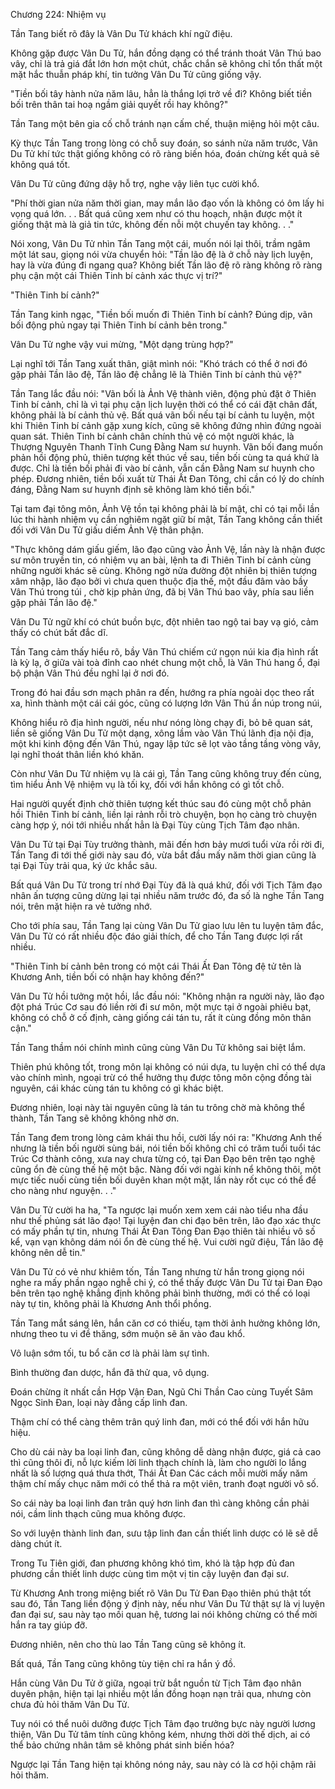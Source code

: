 




Chương 224: Nhiệm vụ


Tần Tang biết rõ đây là Vân Du Tử khách khí ngữ điệu.

Không gặp được Vân Du Tử, hắn đồng dạng có thể tránh thoát Vân Thú bao vây, chỉ là trả giá đắt lớn hơn một chút, chắc chắn sẽ không chỉ tổn thất một mặt hắc thuẫn pháp khí, tin tưởng Vân Du Tử cũng giống vậy.

"Tiền bối tây hành nửa năm lâu, hẳn là thắng lợi trở về đi? Không biết tiền bối trên thân tai hoạ ngầm giải quyết rồi hay không?"

Tần Tang một bên gia cố chỗ tránh nạn cấm chế, thuận miệng hỏi một câu.

Kỳ thực Tần Tang trong lòng có chỗ suy đoán, so sánh nửa năm trước, Vân Du Tử khí tức thật giống không có rõ ràng biến hóa, đoán chừng kết quả sẽ không quá tốt.

Vân Du Tử cũng đứng dậy hỗ trợ, nghe vậy liên tục cười khổ.

"Phí thời gian nửa năm thời gian, may mắn lão đạo vốn là không có ôm lấy hi vọng quá lớn. . . Bất quá cũng xem như có thu hoạch, nhận được một ít giống thật mà là giả tin tức, không đến nỗi một chuyến tay không. . ."

Nói xong, Vân Du Tử nhìn Tần Tang một cái, muốn nói lại thôi, trầm ngâm một lát sau, giọng nói vừa chuyển hỏi: "Tần lão đệ là ở chỗ này lịch luyện, hay là vừa đúng đi ngang qua? Không biết Tần lão đệ rõ ràng không rõ ràng phụ cận một cái Thiên Tinh bí cảnh xác thực vị trí?"

"Thiên Tinh bí cảnh?"

Tần Tang kinh ngạc, "Tiền bối muốn đi Thiên Tinh bí cảnh? Đúng dịp, vãn bối động phủ ngay tại Thiên Tinh bí cảnh bên trong."

Vân Du Tử nghe vậy vui mừng, "Một dạng trùng hợp?"

Lại nghĩ tới Tần Tang xuất thân, giật mình nói: "Khó trách có thể ở nơi đó gặp phải Tần lão đệ, Tần lão đệ chẳng lẽ là Thiên Tinh bí cảnh thủ vệ?"

Tần Tang lắc đầu nói: "Vãn bối là Ảnh Vệ thành viên, động phủ đặt ở Thiên Tinh bí cảnh, chỉ là vì tại phụ cận lịch luyện thời có thể có cái đặt chân đất, không phải là bí cảnh thủ vệ. Bất quá vãn bối nếu tại bí cảnh tu luyện, một khi Thiên Tinh bí cảnh gặp xung kích, cũng sẽ không đứng nhìn đứng ngoài quan sát. Thiên Tinh bí cảnh chân chính thủ vệ có một người khác, là Thượng Nguyên Thanh Tĩnh Cung Đằng Nam sư huynh. Vãn bối đang muốn phản hồi động phủ, thiên tượng kết thúc về sau, tiền bối cùng ta quá khứ là được. Chỉ là tiền bối phải đi vào bí cảnh, vẫn cần Đằng Nam sư huynh cho phép. Đương nhiên, tiền bối xuất từ Thái Ất Đan Tông, chỉ cần có lý do chính đáng, Đằng Nam sư huynh định sẽ không làm khó tiền bối."

Tại tam đại tông môn, Ảnh Vệ tồn tại không phải là bí mật, chỉ có tại mỗi lần lúc thi hành nhiệm vụ cần nghiêm ngặt giữ bí mật, Tần Tang không cần thiết đối với Vân Du Tử giấu diếm Ảnh Vệ thân phận.

"Thực không dám giấu giếm, lão đạo cũng vào Ảnh Vệ, lần này là nhận được sư môn truyền tin, có nhiệm vụ an bài, lệnh ta đi Thiên Tinh bí cảnh cùng những người khác sẽ cùng. Không ngờ nửa đường đột nhiên bị thiên tượng xâm nhập, lão đạo bởi vì chưa quen thuộc địa thế, một đầu đâm vào bầy Vân Thú trong túi , chờ kịp phản ứng, đã bị Vân Thú bao vây, phía sau liền gặp phải Tần lão đệ."

Vân Du Tử ngữ khí có chút buồn bực, đột nhiên tao ngộ tai bay vạ gió, cảm thấy có chút bất đắc dĩ.

Tần Tang cảm thấy hiểu rõ, bầy Vân Thú chiếm cứ ngọn núi kia địa hình rất là kỳ lạ, ở giữa vài toà đỉnh cao nhét chung một chỗ, là Vân Thú hang ổ, đại bộ phận Vân Thú đều nghỉ lại ở nơi đó.

Trong đó hai đầu sơn mạch phân ra đến, hướng ra phía ngoài dọc theo rất xa, hình thành một cái cái góc, cũng có lượng lớn Vân Thú ẩn núp trong núi,

Không hiểu rõ địa hình người, nếu như nóng lòng chạy đi, bỏ bê quan sát, liền sẽ giống Vân Du Tử một dạng, xông lầm vào Vân Thú lãnh địa nội địa, một khi kinh động đến Vân Thú, ngay lập tức sẽ lọt vào tầng tầng vòng vây, lại nghĩ thoát thân liền khó khăn.

Còn như Vân Du Tử nhiệm vụ là cái gì, Tần Tang cũng không truy đến cùng, tìm hiểu Ảnh Vệ nhiệm vụ là tối kỵ, đối với hắn không có gì tốt chỗ.

Hai người quyết định chờ thiên tượng kết thúc sau đó cùng một chỗ phản hồi Thiên Tinh bí cảnh, liền lại rảnh rỗi trò chuyện, bọn họ càng trò chuyện càng hợp ý, nói tới nhiều nhất hẳn là Đại Tùy cùng Tịch Tâm đạo nhân.

Vân Du Tử tại Đại Tùy trưởng thành, mãi đến hơn bảy mươi tuổi vừa rồi rời đi, Tần Tang đi tới thế giới này sau đó, vừa bắt đầu mấy năm thời gian cũng là tại Đại Tùy trải qua, ký ức khắc sâu.

Bất quá Vân Du Tử trong trí nhớ Đại Tùy đã là quá khứ, đối với Tịch Tâm đạo nhân ấn tượng cũng dừng lại tại nhiều năm trước đó, đa số là nghe Tần Tang nói, trên mặt hiện ra vẻ tưởng nhớ.

Cho tới phía sau, Tần Tang lại cùng Vân Du Tử giao lưu lên tu luyện tâm đắc, Vân Du Tử có rất nhiều độc đáo giải thích, để cho Tần Tang được lợi rất nhiều.

"Thiên Tinh bí cảnh bên trong có một cái Thái Ất Đan Tông đệ tử tên là Khương Anh, tiền bối có nhận hay không đến?"

Vân Du Tử hồi tưởng một hồi, lắc đầu nói: "Không nhận ra người này, lão đạo đột phá Trúc Cơ sau đó liền rời đi sư môn, một mực tại ở ngoài phiêu bạt, không có chỗ ở cố định, càng giống cái tán tu, rất ít cùng đồng môn thân cận."

Tần Tang thầm nói chính mình cũng cùng Vân Du Tử không sai biệt lắm.

Thiên phú không tốt, trong môn lại không có núi dựa, tu luyện chỉ có thể dựa vào chính mình, ngoại trừ có thể hưởng thụ được tông môn cộng đồng tài nguyên, cái khác cùng tán tu không có gì khác biệt.

Đương nhiên, loại này tài nguyên cũng là tán tu trông chờ mà không thể thành, Tần Tang sẽ không không nhờ ơn.

Tần Tang đem trong lòng cảm khái thu hồi, cười lấy nói ra: "Khương Anh thế nhưng là tiền bối người sùng bái, nói tiền bối không chỉ có trăm tuổi tuổi tác Trúc Cơ thành công, xưa nay chưa từng có, tại Đan Đạo bên trên tạo nghệ cũng ổn đè cùng thế hệ một bậc. Nàng đối với ngài kính nể không thôi, một mực tiếc nuối cùng tiền bối duyên khan một mặt, lần này rốt cục có thể để cho nàng như nguyện. . ."

Vân Du Tử cười ha ha, "Ta ngược lại muốn xem xem cái nào tiểu nha đầu như thế phủng sát lão đạo! Tại luyện đan chi đạo bên trên, lão đạo xác thực có mấy phần tự tin, nhưng Thái Ất Đan Tông Đan Đạo thiên tài nhiều vô số kể, vạn vạn không dám nói ổn đè cùng thế hệ. Vui cười ngữ điệu, Tần lão đệ không nên dễ tin."

Vân Du Tử có vẻ như khiêm tốn, Tần Tang nhưng từ hắn trong giọng nói nghe ra mấy phần ngạo nghễ chi ý, có thể thấy được Vân Du Tử tại Đan Đạo bên trên tạo nghệ khẳng định không phải bình thường, mới có thể có loại này tự tin, không phải là Khương Anh thổi phồng.

Tần Tang mắt sáng lên, hắn căn cơ có thiếu, tạm thời ảnh hưởng không lớn, nhưng theo tu vi đề thăng, sớm muộn sẽ ăn vào đau khổ.

Vô luận sớm tối, tu bổ căn cơ là phải làm sự tình.

Bình thường đan dược, hắn đã thử qua, vô dụng.

Đoán chừng ít nhất cần Hợp Vận Đan, Ngũ Chi Thần Cao cùng Tuyết Sâm Ngọc Sinh Đan, loại này đẳng cấp linh đan.

Thậm chí có thể càng thêm trân quý linh đan, mới có thể đối với hắn hữu hiệu.

Cho dù cái này ba loại linh đan, cũng không dễ dàng nhận được, giá cả cao thì cũng thôi đi, nỗ lực kiếm lời linh thạch chính là, làm cho người lo lắng nhất là số lượng quá thưa thớt, Thái Ất Đan Các cách mỗi mười mấy năm thậm chí mấy chục năm mới có thể thả ra một viên, tranh đoạt người vô số.

So cái này ba loại linh đan trân quý hơn linh đan thì càng không cần phải nói, cầm linh thạch cũng mua không được.

So với luyện thành linh đan, sưu tập linh đan cần thiết linh dược có lẽ sẽ dễ dàng chút ít.

Trong Tu Tiên giới, đan phương không khó tìm, khó là tập hợp đủ đan phương cần thiết linh dược cùng tìm một vị tin cậy luyện đan đại sư.

Từ Khương Anh trong miệng biết rõ Vân Du Tử Đan Đạo thiên phú thật tốt sau đó, Tần Tang liền động ý định này, nếu như Vân Du Tử thật sự là vị luyện đan đại sư, sau này tạo mối quan hệ, tương lai nói không chừng có thể mời hắn ra tay giúp đỡ.

Đương nhiên, nên cho thù lao Tần Tang cũng sẽ không ít.

Bất quá, Tần Tang cũng không tùy tiện chỉ ra hắn ý đồ.

Hắn cùng Vân Du Tử ở giữa, ngoại trừ bắt nguồn từ Tịch Tâm đạo nhân duyên phận, hiện tại lại nhiều một lần đồng hoạn nạn trải qua, nhưng còn chưa đủ hỏi thăm Vân Du Tử.

Tuy nói có thể nuôi dưỡng được Tịch Tâm đạo trưởng bực này người lương thiện, Vân Du Tử tâm tính cũng không kém, nhưng thời dời thế dịch, ai có thể bảo chứng nhân tâm sẽ không phát sinh biến hóa?

Ngược lại Tần Tang hiện tại không nóng nảy, sau này có là cơ hội chậm rãi hỏi thăm.




